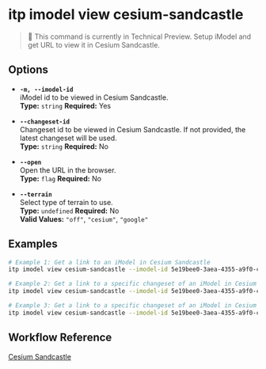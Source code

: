 # itp imodel view cesium-sandcastle

> 🔬 This command is currently in Technical Preview.
Setup iModel and get URL to view it in Cesium Sandcastle.

## Options

- **`-m, --imodel-id`**  
  iModel id to be viewed in Cesium Sandcastle.  
  **Type:** `string` **Required:** Yes

- **`--changeset-id`**  
  Changeset id to be viewed in Cesium Sandcastle. If not provided, the latest changeset will be used.  
  **Type:** `string` **Required:** No

- **`--open`**  
  Open the URL in the browser.  
  **Type:** `flag` **Required:** No

- **`--terrain`**  
  Select type of terrain to use.  
  **Type:** `undefined` **Required:** No  
  **Valid Values:** `"off"`, `"cesium"`, `"google"`

## Examples

```bash
# Example 1: Get a link to an iModel in Cesium Sandcastle
itp imodel view cesium-sandcastle --imodel-id 5e19bee0-3aea-4355-a9f0-c6df9989ee7d

# Example 2: Get a link to a specific changeset of an iModel in Cesium Sandcastle
itp imodel view cesium-sandcastle --imodel-id 5e19bee0-3aea-4355-a9f0-c6df9989ee7d --changeset-id 2f3b4a8c92d747d5c8a8b2f9cde6742e5d74b3b5

# Example 3: Get a link to a specific changeset of an iModel in Cesium Sandcastle and open the URL in the browser
itp imodel view cesium-sandcastle --imodel-id 5e19bee0-3aea-4355-a9f0-c6df9989ee7d --changeset-id 2f3b4a8c92d747d5c8a8b2f9cde6742e5d74b3b5 --open
```

## Workflow Reference

[Cesium Sandcastle](/docs/command-workflows/cesium-sandcastle)